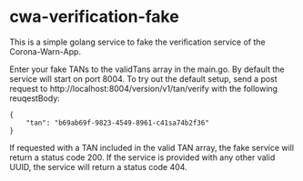 # cwa-verification-fake

This is a simple golang service to fake the verification service of the Corona-Warn-App.

Enter your fake TANs to the validTans array in the main.go. By default the service will start on port 8004. To try out the default setup, send a post request to http://localhost:8004/version/v1/tan/verify with the following reuqestBody:

```
{
    "tan": "b69ab69f-9823-4549-8961-c41sa74b2f36"
}
```

If requested with a TAN included in the valid TAN array, the fake service will return a status code 200. If the service is provided with any other valid UUID, the service will return a status code 404.
